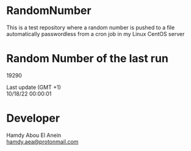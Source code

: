 # RandomNumber    
This is a test repository where a random number is pushed to a file automatically passwordless from a cron job in my Linux CentOS server    
# Random Number of the last run   
19290
      
Last update (GMT +1)    
10/18/22 00:00:01
# Developer    
Hamdy Abou El Anein   
hamdy.aea@protonmail.com
